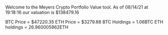 Welcome to the Meyers Crypto Portfolio Value tool. 
As of 08/14/21 at 19:18:16 our valuation is $138479.16 

BTC Price = $47220.35
 ETH Price = $3279.88
BTC Holdings = 1.06BTC
 ETH holdings = 26.960005962ETH 

